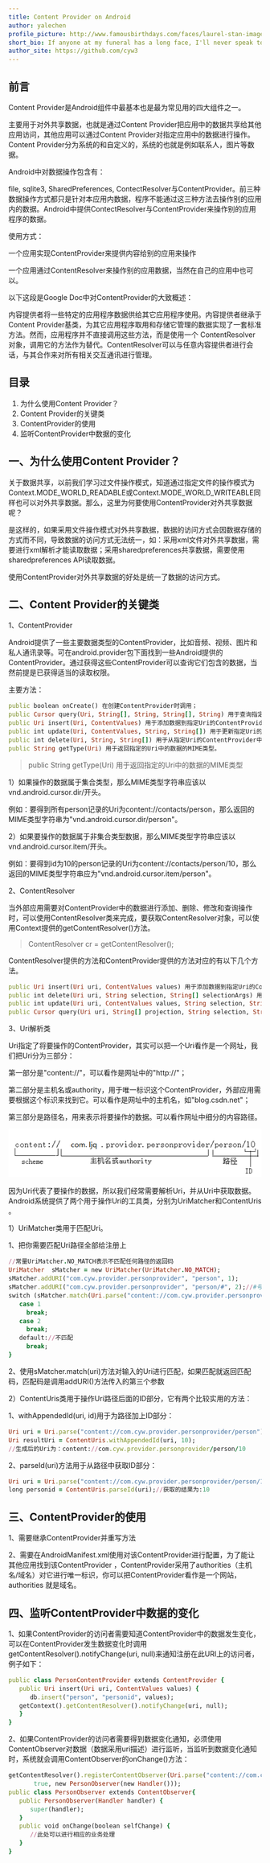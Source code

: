 ```yaml
---
title: Content Provider on Android
author: yalechen
profile_picture: http://www.famousbirthdays.com/faces/laurel-stan-image.jpg
short_bio: If anyone at my funeral has a long face, I'll never speak to him again.
author_site: https://github.com/cyw3
---
```

## 前言

Content Provider是Android组件中最基本也是最为常见用的四大组件之一。

主要用于对外共享数据，也就是通过Content Provider把应用中的数据共享给其他应用访问，其他应用可以通过Content Provider对指定应用中的数据进行操作。Content Provider分为系统的和自定义的，系统的也就是例如联系人，图片等数据。

Android中对数据操作包含有：

file, sqlite3, SharedPreferences, ContectResolver与ContentProvider。前三种数据操作方式都只是针对本应用内数据，程序不能通过这三种方法去操作别的应用内的数据。Android中提供ContectResolver与ContentProvider来操作别的应用程序的数据。

使用方式：

一个应用实现ContentProvider来提供内容给别的应用来操作

一个应用通过ContentResolver来操作别的应用数据，当然在自己的应用中也可以。

以下这段是Google Doc中对ContentProvider的大致概述：

内容提供者将一些特定的应用程序数据供给其它应用程序使用。内容提供者继承于Content Provider基类，为其它应用程序取用和存储它管理的数据实现了一套标准方法。然而，应用程序并不直接调用这些方法，而是使用一个 ContentResolver对象，调用它的方法作为替代。ContentResolver可以与任意内容提供者进行会话，与其合作来对所有相关交互通讯进行管理。

## 目录
1. 为什么使用Content Provider？
2. Content Provider的关键类
3. ContentProvider的使用
4. 监听ContentProvider中数据的变化

## 一、为什么使用Content Provider？

关于数据共享，以前我们学习过文件操作模式，知道通过指定文件的操作模式为Context.MODE_WORLD_READABLE或Context.MODE_WORLD_WRITEABLE同样也可以对外共享数据。那么，这里为何要使用ContentProvider对外共享数据呢？

是这样的，如果采用文件操作模式对外共享数据，数据的访问方式会因数据存储的方式而不同，导致数据的访问方式无法统一，如：采用xml文件对外共享数据，需要进行xml解析才能读取数据；采用sharedpreferences共享数据，需要使用sharedpreferences API读取数据。

使用ContentProvider对外共享数据的好处是统一了数据的访问方式。

## 二、Content Provider的关键类

1、ContentProvider

Android提供了一些主要数据类型的ContentProvider，比如音频、视频、图片和私人通讯录等。可在android.provider包下面找到一些Android提供的ContentProvider。通过获得这些ContentProvider可以查询它们包含的数据，当然前提是已获得适当的读取权限。

主要方法：

```ruby
public boolean onCreate() 在创建ContentProvider时调用；
public Cursor query(Uri, String[], String, String[], String) 用于查询指定Uri的ContentProvider，返回一个Cursor；
public Uri insert(Uri, ContentValues) 用于添加数据到指定Uri的ContentProvider中；
public int update(Uri, ContentValues, String, String[]) 用于更新指定Uri的ContentProvider中的数据；
public int delete(Uri, String, String[]) 用于从指定Uri的ContentProvider中删除数据；
public String getType(Uri) 用于返回指定的Uri中的数据的MIME类型。
```

> public String getType(Uri) 用于返回指定的Uri中的数据的MIME类型

1）如果操作的数据属于集合类型，那么MIME类型字符串应该以vnd.android.cursor.dir/开头。

例如：要得到所有person记录的Uri为content://contacts/person，那么返回的MIME类型字符串为"vnd.android.cursor.dir/person"。

2）如果要操作的数据属于非集合类型数据，那么MIME类型字符串应该以vnd.android.cursor.item/开头。

例如：要得到id为10的person记录的Uri为content://contacts/person/10，那么返回的MIME类型字符串应为"vnd.android.cursor.item/person"。

2、ContentResolver

当外部应用需要对ContentProvider中的数据进行添加、删除、修改和查询操作时，可以使用ContentResolver类来完成，要获取ContentResolver对象，可以使用Context提供的getContentResolver()方法。

> ContentResolver cr = getContentResolver();

ContentResolver提供的方法和ContentProvider提供的方法对应的有以下几个方法。

```ruby
public Uri insert(Uri uri, ContentValues values) 用于添加数据到指定Uri的ContentProvider中；
public int delete(Uri uri, String selection, String[] selectionArgs) 用于从指定Uri的ContentProvider中删除数据；
public int update(Uri uri, ContentValues values, String selection, String[] selectionArgs) 用于更新指定Uri的ContentProvider中的数据；
public Cursor query(Uri uri, String[] projection, String selection, String[] selectionArgs, String sortOrder) 用于查询指定Uri的ContentProvider。
```

3、Uri解析类

Uri指定了将要操作的ContentProvider，其实可以把一个Uri看作是一个网址，我们把Uri分为三部分：

第一部分是"content://"，可以看作是网址中的"http://"；

第二部分是主机名或authority，用于唯一标识这个ContentProvider，外部应用需要根据这个标识来找到它。可以看作是网址中的主机名，如"blog.csdn.net"；

第三部分是路径名，用来表示将要操作的数据。可以看作网址中细分的内容路径。

![Uri.png](/img/Uri.png)

因为Uri代表了要操作的数据，所以我们经常需要解析Uri，并从Uri中获取数据。Android系统提供了两个用于操作Uri的工具类，分别为UriMatcher和ContentUris 。

1）UriMatcher类用于匹配Uri。

1、把你需要匹配Uri路径全部给注册上

```ruby
//常量UriMatcher.NO_MATCH表示不匹配任何路径的返回码
UriMatcher  sMatcher = new UriMatcher(UriMatcher.NO_MATCH);
sMatcher.addURI("com.cyw.provider.personprovider", "person", 1);
sMatcher.addURI("com.cyw.provider.personprovider", "person/#", 2);//#号为通配符
switch (sMatcher.match(Uri.parse("content://com.cyw.provider.personprovider/person/10"))) { 
   case 1
     break;
   case 2
     break;
   default://不匹配
     break;
}
```

2、使用sMatcher.match(uri)方法对输入的Uri进行匹配，如果匹配就返回匹配码，匹配码是调用addURI()方法传入的第三个参数​

2）ContentUris类用于操作Uri路径后面的ID部分，它有两个比较实用的方法：

1、withAppendedId(uri, id)用于为路径加上ID部分：

```ruby
Uri uri = Uri.parse("content://com.cyw.provider.personprovider/person")
Uri resultUri = ContentUris.withAppendedId(uri, 10); 
//生成后的Uri为：content://com.cyw.provider.personprovider/person/10
```

2、parseId(uri)方法用于从路径中获取ID部分：

```ruby
Uri uri = Uri.parse("content://com.cyw.provider.personprovider/person/10")
long personid = ContentUris.parseId(uri);//获取的结果为:10
```


## 三、ContentProvider的使用

1、需要继承ContentProvider并重写方法

2、需要在AndroidManifest.xml使用<provider>对该ContentProvider进行配置，为了能让其他应用找到该ContentProvider ，ContentProvider采用了authorities（主机名/域名）对它进行唯一标识，你可以把ContentProvider看作是一个网站，authorities 就是域名。
​

## 四、监听ContentProvider中数据的变化

1、如果ContentProvider的访问者需要知道ContentProvider中的数据发生变化，可以在ContentProvider发生数据变化时调用getContentResolver().notifyChange(uri, null)来通知注册在此URI上的访问者，例子如下：

```ruby
public class PersonContentProvider extends ContentProvider {
   public Uri insert(Uri uri, ContentValues values) {
      db.insert("person", "personid", values);
   getContext().getContentResolver().notifyChange(uri, null);
   }
}
```

2、如果ContentProvider的访问者需要得到数据变化通知，必须使用ContentObserver对数据（数据采用uri描述）进行监听，当监听到数据变化通知时，系统就会调用ContentObserver的onChange()方法：

```ruby
getContentResolver().registerContentObserver(Uri.parse("content://com.cyw.providers.personprovider/person"),
       true, new PersonObserver(new Handler()));
public class PersonObserver extends ContentObserver{
   public PersonObserver(Handler handler) {
      super(handler);
   }
   public void onChange(boolean selfChange) {
      //此处可以进行相应的业务处理
   }
}
```
